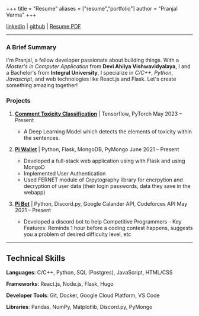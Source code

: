 +++
title = "Resume"
aliases = ["resume","portfolio"]
author = "Pranjal Verma"
+++

[linkedin](https://linkedin.com/in/pvcodes) | [github](https://github.com/pvcodes) | [Resume PDF](/misc/pranjal_verma_resume.pdf)

---

### A Brief Summary

I'm Pranjal, a fellow developer passionate about building things. With a *Master's in Computer Application* from **Devi Ahilya Vishwavidyalaya**, I and a Bachelor's from **Integral University**, I specialize in _C/C++_, _Python_, _Javascript_, and web technologies like React.js and Flask. Let's create something amazing together!

### Projects

1.  [**Comment Toxicity Classification**](/projects/comment_toxicity_classification/) | Tensorflow, PyTorch
    May 2023 – Present

    -   A Deep Learning Model which detects the elements of toxicity within the sentences.

2.  [**Pi Wallet**](/projects/pi_wallet/) | Python, Flask, MongoDB, PyMongo
    June 2021 – Present

    -   Developed a full-stack web application using with Flask and using MongoD
    -   Implemented User Authentication
    -   Used FERNET module of Crpytography library for encrpytion and decryption of user data (their login passwords, data they save in the webapp)

3.  [**Pi Bot**](/projects/pi_bot) | Python, Discord.py, Google Calander API, Codeforces API
    May 2021 – Present
    -   Developed a discord bot to help Competitive Programmers - Key Features: Reminds 1 hour before a coding contest happens, suggests you a problem of desired difficulty level, etc

---

## Technical Skills

**Languages**: C/C++, Python, SQL (Postgres), JavaScript, HTML/CSS

**Frameworks**: React.js, Node.js, Flask, Hugo

**Developer Tools**: Git, Docker, Google Cloud Platform, VS Code

**Libraries**: Pandas, NumPy, Matplotlib, Discord.py, PyMongo
